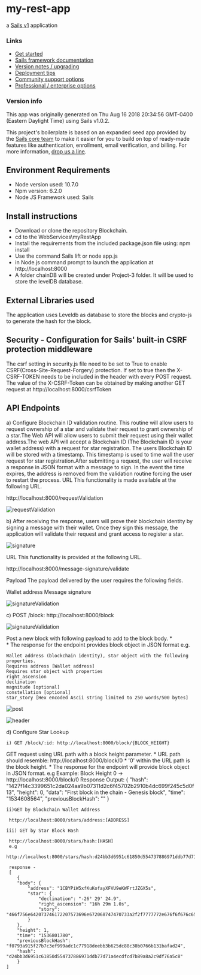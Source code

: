 # my-rest-app

a [Sails v1](https://sailsjs.com) application


### Links

+ [Get started](https://sailsjs.com/get-started)
+ [Sails framework documentation](https://sailsjs.com/documentation)
+ [Version notes / upgrading](https://sailsjs.com/documentation/upgrading)
+ [Deployment tips](https://sailsjs.com/documentation/concepts/deployment)
+ [Community support options](https://sailsjs.com/support)
+ [Professional / enterprise options](https://sailsjs.com/enterprise)


### Version info

This app was originally generated on Thu Aug 16 2018 20:34:56 GMT-0400 (Eastern Daylight Time) using Sails v1.0.2.

<!-- Internally, Sails used [`sails-generate@1.15.28`](https://github.com/balderdashy/sails-generate/tree/v1.15.28/lib/core-generators/new). -->


This project's boilerplate is based on an expanded seed app provided by the [Sails core team](https://sailsjs.com/about) to make it easier for you to build on top of ready-made features like authentication, enrollment, email verification, and billing.  For more information, [drop us a line](https://sailsjs.com/support).


<!--
Note:  Generators are usually run using the globally-installed `sails` CLI (command-line interface).  This CLI version is _environment-specific_ rather than app-specific, thus over time, as a project's dependencies are upgraded or the project is worked on by different developers on different computers using different versions of Node.js, the Sails dependency in its package.json file may differ from the globally-installed Sails CLI release it was originally generated with.  (Be sure to always check out the relevant [upgrading guides](https://sailsjs.com/upgrading) before upgrading the version of Sails used by your app.  If you're stuck, [get help here](https://sailsjs.com/support).)
-->

##   Environment Requirements
+   Node version used: 10.7.0
+   Npm version: 6.2.0
+   Node JS Framework used: Sails

##  Install instructions

+   Download or clone the repository Blockchain.
+   cd to the WebServices\myRestApp
+   Install the requirements from the included package.json file using: npm install
+   Use the command Sails lift or node app.js 
+    in Node.js command prompt to launch the application at http://localhost:8000
+   A folder chainDB will be created under Project-3 folder. It will be used to store the levelDB database.

##  External Libraries used
The application uses Leveldb as database to store the blocks and crypto-js to generate the hash for the block.

##  Security - Configuration for Sails' built-in CSRF protection middleware
The csrf setting in security.js file need to be set to True to enable CSRF(Cross-Site-Request-Forgery) protection. If set to true 
then the X-CSRF-TOKEN needs to be included in the header with every POST request. The value of the X-CSRF-Token can be obtained by making another 
GET request at http://localhost:8000/csrfToken

##  API Endpoints

a) Configure Blockchain ID validation routine. This routine will     allow users to request ownership of a star and validate their     request to grant ownership of a star.The Web API will allow       users to submit their request using their wallet address.The      web API will accept a Blockchain ID (The Blockchain ID is your    wallet address) with a request for star registration.
   The users Blockchain ID will be stored with a timestamp.
   This timestamp is used to time wall the user request for star registration.After submitting a request, the user will receive a response in JSON format with a message to sign.
   In the event the time expires, the address is removed from the validation routine forcing the user to restart the process.
   URL
   This functionality is made available at the following URL.      


   http://localhost:8000/requestValidation

   ![requestValidation](https://github.com/sumchat/Blockchain/blob/WebServices/WebServices/myRestApp/img/requestValidation1.jpg)

    

b) After receiving the response, users will prove their blockchain identity by signing a message with their wallet. Once they sign this message, the application will validate        their request and grant access to register a star.

  ![signature](https://github.com/sumchat/Blockchain/blob/WebServices/WebServices/myRestApp/img/signature.jpg)

   URL
   This functionality is provided at the following URL.

   http://localhost:8000/message-signature/validate

   Payload
   The payload delivered by the user requires the following fields.

   Wallet address
   Message signature

   ![signatureValidation](https://github.com/sumchat/Blockchain/blob/WebServices/WebServices/myRestApp/img/signatureValidate.jpg)

c) POST /block: http://localhost:8000/block

 ![signatureValidation](https://github.com/sumchat/Blockchain/blob/WebServices/WebServices/myRestApp/img/signatureValidate.jpg)

   Post a new block with following  payload  to add  to the block body. 
    *  
    *   The response for the endpoint  provides block object in JSON format e.g.   
    
    Wallet address (blockchain identity), star object with the following properties.
    Requires address [Wallet address]
    Requires star object with properties
    right_ascension
    declination
    magnitude [optional]
    constellation [optional]
    star_story [Hex encoded Ascii string limited to 250 words/500 bytes]

 ![post](https://github.com/sumchat/Blockchain/blob/WebServices/WebServices/myRestApp/img/block_post.jpg)

 ![header](https://github.com/sumchat/Blockchain/blob/WebServices/WebServices/myRestApp/img/block_post_header.jpg)
  
 

d) Configure Star Lookup

    i) GET /block/:id: http://localhost:8000/block/{BLOCK_HEIGHT}

   GET request using URL path with a block height parameter.
    *   URL path should resemble: http://localhost:8000/block/0
    *   '0' within the URL path is the block height. 
    *   The response for the endpoint will provide block object in JSON format.
    e.g Example: Block Height 0 -> http://localhost:8000/block/0
    Response Output:
    {
    "hash": "1427f14c3399651c2da024aa9b07311d2c6f45702b2910b4dc699f245c5d0f13",
    "height": 0,
    "data": "First block in the chain - Genesis block",
    "time": "1534608564",
    "previousBlockHash": ""
    }

    ii)GET by Blockchain Wallet Address

     http://localhost:8000/stars/address:[ADDRESS]

    iii) GET by Star Block Hash
    
     http://localhost:8000/stars/hash:[HASH]
     e.g
     http://localhost:8000/stars/hash:d24bb3d6951c61850d554737886971ddb77d71a4ecdfcd7b89a8a2c9df76a5c8

     response -
     [
        {
        "body": {
            "address": "1CBYPiW5xfKuKofayXFVU9eKWFrtJZGX5s",
            "star": {
                "declination": "-26° 29' 24.9",
                "right_ascension": "16h 29m 1.0s",
                "story": "466f756e642073746172207573696e672068747470733a2f2f7777772e676f6f676c652e636f6d2f736b792f"
            }
        },
        "height": 1,
        "time": "1536801780",
        "previousBlockHash": "f0793a915f27b7c3ef999adc1c77918deebb3b625dc88c30b0766b131bafad24",
        "hash": "d24bb3d6951c61850d554737886971ddb77d71a4ecdfcd7b89a8a2c9df76a5c8"
        }
    ]



    